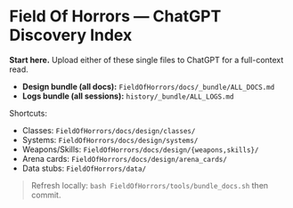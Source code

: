 # Field Of Horrors — ChatGPT Discovery Index

**Start here.** Upload either of these single files to ChatGPT for a full-context read.

- **Design bundle (all docs):** `FieldOfHorrors/docs/_bundle/ALL_DOCS.md`
- **Logs bundle (all sessions):** `history/_bundle/ALL_LOGS.md`

Shortcuts:
- Classes: `FieldOfHorrors/docs/design/classes/`
- Systems: `FieldOfHorrors/docs/design/systems/`
- Weapons/Skills: `FieldOfHorrors/docs/design/{weapons,skills}/`
- Arena cards: `FieldOfHorrors/docs/design/arena_cards/`
- Data stubs: `FieldOfHorrors/data/`

> Refresh locally: `bash FieldOfHorrors/tools/bundle_docs.sh` then commit.
